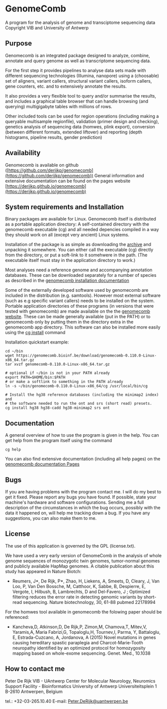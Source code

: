 GenomeComb
========== 
A program for the analysis of genome and transciptome sequencing data
Copyright VIB and University of Antwerp

Purpose
-------
Genomecomb is an integrated package designed to analyze, combine, annotate
and query genome as well as transcriptome sequencing data.

For the first step it provides pipelines to analyse data sets made with
different sequencing technologies (Illumina, nanopore) using a (choosable)
set of aligners, variant callers, structural variant callers, isoform
callers, gene counters, etc. and to extensively annotate the results.

It also provides a very flexible tool to query and/or summarise the results, and
includes a graphical table browser that can handle browsing (and querying)
multigigabyte tables with millions of rows.

Other included tools can be used for region operations (including making a
queryable multisample regionfile), validation (primer design and
checking), genetics analysis of sequencing data (homwes, plink export),
conversion (between different formats, extended liftover) and reporting
(depth histograms, pipeline results, gender prediction)

Availability
------------
Genomecomb is available on github ([https://github.com/derijkp/genomecomb](https://github.com/derijkp/genomecomb))
General information and extensive documentation can be found on the pages website
[https://derijkp.github.io/genomecomb](https://derijkp.github.io/genomecomb)

System requirements and Installation
------------------------------------
Binary packages are available for Linux. Genomecomb itself is distributed as a
portable application directory: A self-contained directory with the
genomecomb executable (cg) and all needed depencies compiled in a way they
should work on all (except very ancient) Linux systems.

Installation of the package is as simple as downloading the 
[archive](https://github.com/derijkp/genomecomb/releases/download/0.110.0/genomecomb-0.110.0-Linux-x86_64.tar.gz)
and unpacking it somewhere. You can either call the executable (cg) directly
from the directory, or put a soft-link to it somehwere in the path. (The
executable itself must stay in the application directory to work.)

Most analyses need a reference genome and accompanying annotation
databases. These can be downloaded separately for a number of species as
described in the [genomecomb installation documentation](https://derijkp.github.io/genomecomb/install.html)

Some of the externally developed software used by genomecomb are included
in the distribution (e.g. samtools). However most external software (such
as e.g specific variant callers) needs to be installed on the system.
Portable application directories of these programs (in versions that were
tested with genomecomb) are made available on the the [genomecomb
website](https://derijkp.github.io/genomecomb/install.html). These can be made
generally available (put in the PATH) or to genomecomb only by putting
them in the directory extra in the genomecomb app directory. This software
can also be installed more easily using the [cg
install](https://derijkp.github.io/genomecomb/cg_install.html) command

Installation quickstart example:
```
cd ~/bin
wget https://genomecomb.bioinf.be/download/genomecomb-0.110.0-Linux-x86_64.tar.gz
tar xvzf genomecomb-0.110.0-Linux-x86_64.tar.gz

# optional if ~/bin is not in your PATH already
export PATH=$HOME/bin:$PATH
# or make a softlink to something in the PATH already
ln -s ~/bin/genomecomb-0.110.0-Linux-x86_64/cg /usr/local/bin/cg

# Install the hg38 reference databases (including the minimap2 index) and
# the software needed to run the ont and srs (short read) presets.
cg install hg38 hg38-cadd hg38-minimap2 srs ont

```

Documentation
-------------
A general overview of how to use the program is given in the help.
You can get help from the program itself using the command
```
cg help
```
You can also find extensive documentation (including all help pages) on 
the [genomecomb documentation Pages](https://derijkp.github.io/genomecomb/intro.html)

Bugs
----
If you are having problems with the program contact me. I will
do my best to get it fixed. Please report any bugs you have
found. If possible, state your machine's hardware and software
configurations. Sending me a full description of the
circumstances in which the bug occurs, possibly with the data it
happened on, will help me tracking down a bug. If you have any
suggestions, you can also make them to me.

License
-------
The use of this application is governed by the GPL (license.txt).

We have used a very early version of GenomeComb in the analysis of whole
genome sequences of monozygotic twin genomes, tumor-normal genomes and
publicly available HapMap genomes. A citable publication about this study
has appeared in Nature Biotch:

* Reumers, J*, De Rijk, P*, Zhao, H, Liekens, A, Smeets, D, Cleary, J, Van Loo, P, Van Den Bossche, M, Catthoor, K, Sabbe, B, Despierre, E, Vergote, I, Hilbush, B, Lambrechts, D and Del-Favero, J ;
Optimized filtering reduces the error rate in detecting genomic variants by short-read sequencing.
Nature biotechnology, 30, 61-88
pubmed 22178994

For the homwes tool available in genomecomb the folowing paper should be referenced:

* Kancheva,D, Atkinson,D, De Rijk,P, Zimon,M, Chamova,T, Mitev,V, Yaramis,A, Maria Fabrizi,G, Topaloglu,H, Tournev,I, Parma, Y, Battaloglu, E, Estrada-Cuzcano, A, Jordanova, A (2015)
Novel mutations in genes causing hereditary spastic paraplegia and Charcot-Marie-Tooth neuropathy identified by an optimized protocol for homozygosity mapping based on whole-exome sequencing.
Genet. Med., 10.1038

How to contact me
-----------------

Peter De Rijk
VIB - UAntwerp Center for Molecular Neurology, Neuromics Support Facility - Bioinformatics
University of Antwerp
Universiteitsplein 1
B-2610 Antwerpen, Belgium

tel.: +32-03-265.10.40
E-mail: Peter.DeRijk@uantwerpen.be
